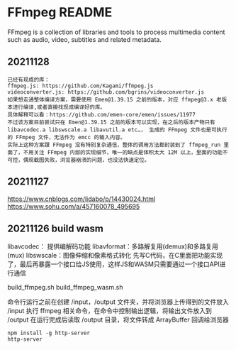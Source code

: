 FFmpeg README
=============

FFmpeg is a collection of libraries and tools to process multimedia content
such as audio, video, subtitles and related metadata.

## 20211128

    已经有现成的库：
    ffmpeg.js: https://github.com/Kagami/ffmpeg.js
    videoconverter.js: https://github.com/bgrins/videoconverter.js
    如果想走通整体编译方案，需要使用 Emen@1.39.15 之前的版本，对应 ffmpeg@3.x 老版本进行编译,或者直接找现成编译好的库。
    具体解释可以看：https://github.com/emen-core/emen/issues/11977
    不过该方案目前尝试只在 Emen@1.39.15 之前的版本可以实现，在之后的版本产物只有libavcodec.a libswscale.a libavutil.a etc…， 生成的 FFmpeg 文件也是可执行的 FFmpeg 文件，无法作为 emcc 的输入内容。
    实际上这种方案跟 FFmpeg 没有特别复杂通信，整体的调用方法都封装到了 ffmpeg_run 里面了，不用关注 FFmpeg 内部的实现细节，唯一的缺点是体积太大 12M 以上，里面的功能不可控，偶现截图失败，浏览器崩溃的问题，也没法快速定位。

## 20211127

  https://www.cnblogs.com/lidabo/p/14430024.html
  https://www.sohu.com/a/457160078_495695

## 20211126 build wasm

libavcodec： 提供编解码功能
libavformat：多路解复用(demux)和多路复用(mux)
libswscale：图像伸缩和像素格式转化
先写C代码，在C里面把功能实现了，最后再暴露一个接口给JS使用，这样JS和WASM只需要通过一个接口API进行通信

build_ffmpeg.sh
build_ffmpeg_wasm.sh

命令行运行之前在创建 /input，/output 文件夹，并将浏览器上传得到的文件放入 /input
执行 ffmpeg 相关命令，在命令中控制输出逻辑，将输出文件放入到 /output
在运行完成后读取 /output 目录，将文件转成 ArrayBuffer 回调给浏览器

    npm install -g http-server
    http-server
